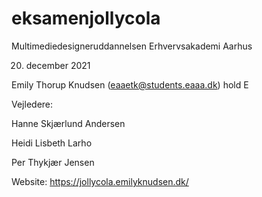 # eksamenjollycola

Multimediedesigneruddannelsen
Erhvervsakademi Aarhus

20. december 2021

Emily Thorup Knudsen
(eaaetk@students.eaaa.dk)
hold E 

Vejledere: 

Hanne Skjærlund Andersen

Heidi Lisbeth Larho

Per Thykjær Jensen

Website: 
https://jollycola.emilyknudsen.dk/ 
